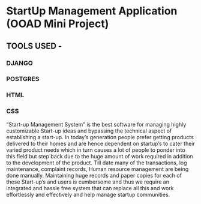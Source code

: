 # StartUp Management Application (OOAD Mini Project)

## TOOLS USED -

### DJANGO

### POSTGRES

### HTML

### CSS

“Start-up Management System” is the best software for managing highly customizable Start-up
ideas and bypassing the technical aspect of establishing a start-up. In today’s generation
people prefer getting products delivered to their homes and are hence dependent on startup’s
to cater their varied product needs which in turn causes a lot of people to ponder into this field
but step back due to the huge amount of work required in addition to the development of the
product. Till date many of the transactions, log maintenance, complaint records, Human
resource management are being done manually. Maintaining huge records and paper copies
for each of these Start-up’s and users is cumbersome and thus we require an integrated and
hassle free system that can replace all this and work effortlessly and effectively and help
manage startup communities.



